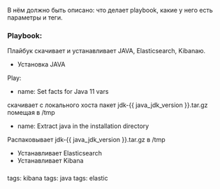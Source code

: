 В нём должно быть описано: что делает playbook, какие у него есть параметры и теги.

### Playbook:

Плайбук скачивает и устанавливает JAVA, Elasticsearch, Kibanaю.

* Установка JAVA

Play:

- name: Set facts for Java 11 vars

скачивает с локального хоста пакет jdk-{{ java_jdk_version }}.tar.gz помещая в /tmp

- name: Extract java in the installation directory

Распаковывает jdk-{{ java_jdk_version }}.tar.gz в /tmp


- Устанавливает Elasticsearch
- </h3>Устанавливает Kibana<h3>



tags: kibana
tags: java
tags: elastic